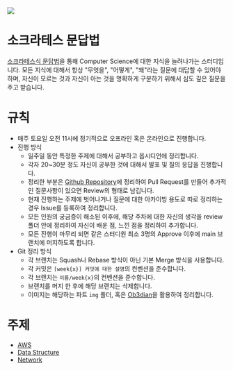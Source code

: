 <img src="https://private-user-images.githubusercontent.com/106146847/352339062-7f741073-6c9f-4e80-9329-6fd013137461.png?jwt=eyJhbGciOiJIUzI1NiIsInR5cCI6IkpXVCJ9.eyJpc3MiOiJnaXRodWIuY29tIiwiYXVkIjoicmF3LmdpdGh1YnVzZXJjb250ZW50LmNvbSIsImtleSI6ImtleTUiLCJleHAiOjE3MjE5NjM4MjAsIm5iZiI6MTcyMTk2MzUyMCwicGF0aCI6Ii8xMDYxNDY4NDcvMzUyMzM5MDYyLTdmNzQxMDczLTZjOWYtNGU4MC05MzI5LTZmZDAxMzEzNzQ2MS5wbmc_WC1BbXotQWxnb3JpdGhtPUFXUzQtSE1BQy1TSEEyNTYmWC1BbXotQ3JlZGVudGlhbD1BS0lBVkNPRFlMU0E1M1BRSzRaQSUyRjIwMjQwNzI2JTJGdXMtZWFzdC0xJTJGczMlMkZhd3M0X3JlcXVlc3QmWC1BbXotRGF0ZT0yMDI0MDcyNlQwMzEyMDBaJlgtQW16LUV4cGlyZXM9MzAwJlgtQW16LVNpZ25hdHVyZT1mYTQ3NzJlMjExZjQ0NGExNmQyOTYzMmEzNTZmYTM3OGZiZjc0N2RmYWY2OTVlMzM4ODM4MTI0YTJiM2Y5ZGZiJlgtQW16LVNpZ25lZEhlYWRlcnM9aG9zdCZhY3Rvcl9pZD0wJmtleV9pZD0wJnJlcG9faWQ9MCJ9.Lbd4yk9bhVnB9Px-dpCwLimlAPyuvIrnCLZg4rpcIbY"/>

# 소크라테스 문답법
[소크라테스식 문답법](https://ko.wikipedia.org/wiki/%EB%AC%B8%EB%8B%B5%EB%B2%95)을 통해 Computer Science에 대한 지식을 늘려나가는 스터디입니다.
모든 지식에 대해서 항상 "무엇을", "어떻게", "왜"라는 질문에 대답할 수 있어야하며, 자신이 모르는 것과 자신이 아는 것을 명확하게 구분하기 위해서 심도 깊은 질문을 주고 받습니다.
# 규칙
* 매주 토요일 오전 11시에 정기적으로 오프라인 혹은 온라인으로 진행합니다.
* 진행 방식
	* 일주일 동안 특정한 주제에 대해서 공부하고 옵시디언에 정리합니다.
	* 각자 20~30분 정도 자신이 공부한 것에 대해서 발표 및 질의 응답을 진행합니다.
	* 정리한 부분은 [Github Repository](https://github.com/gdsc-ssu/CSocrates)에 정리하여 Pull Request를 만들어 추가적인 질문사항이 있으면 Review의 형태로 남깁니다.
	* 현재 진행하는 주제에 벗어나거나 질문에 대한 아카이빙 용도로 따로 정리하는 경우 Issue를 등록하여 정리합니다.
	* 모든 인원의 궁금증이 해소된 이후에, 해당 주차에 대한 자신의 생각을 review 폴더 안에 정리하여 자신이 배운 점, 느낀 점을 정리하여 추가합니다.
	* 모든 진행이 마무리 되면 같은 스터디원 최소 3명의 Approve 이후에 main 브랜치에 머지하도록 합니다.
* Git 정리 방식
	* 각 브랜치는 Squash나 Rebase 방식이 아닌 기본 Merge 방식을 사용합니다.
	* 각 커밋은 `[week{x}] 커밋에 대한 설명`의 컨벤션을 준수합니다.
	* 각 브랜치는 `이름/week{x}`의 컨벤션을 준수합니다.
	* 브랜치를 머지 한 후에 해당 브랜치는 삭제합니다.
	* 이미지는 해당하는 파트 `img` 폴더, 혹은 [Ob3dian](https://github.com/thinkjin99/obs3dian)을 활용하여 정리합니다.
# 주제
- [AWS](./AWS)
- [Data Structure](./Data-Structure)
- [Network](./Network)
